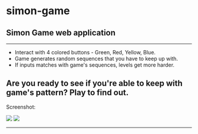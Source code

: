 # simon-game
## Simon Game web application ##
---------------
* Interact with 4 colored buttons - Green, Red, Yellow, Blue.
* Game generates random sequences that you have to keep up with.
* If inputs matches with game's sequences, levels get more harder.

Are you ready to see if you're able to keep with game's pattern? Play to find out.
---------------
Screenshot:

![](/images/.png)
![](/images/.png)

---------------
